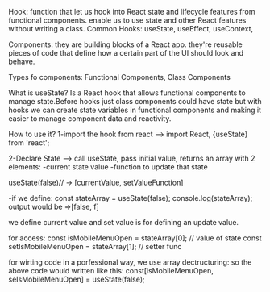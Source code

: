 Hook:
function that let us hook into React state and lifecycle features from functional components. enable us to use state and other React features without writing a class.
Common Hooks:
useState, useEffect, useContext,

Components:
they are building blocks of a React app. they're reusable pieces of code that define how a certain part of the UI should look and behave.

Types fo components:
Functional Components, Class Components

What is useState?
Is a React hook that allows functional components to manage state.Before hooks just class components could have state but with hooks we can create state variables in functional components and making it easier to manage component data and reactivity.

How to use it?
1-import the hook from react --> import React, {useState} from 'react';

2-Declare State --> call useState, pass initial value, returns an array with 2 elements:
-current state value
-function to update that state

useState(false)// -> [currentValue, setValueFunction]

-if we define:
const stateArray = useState(false);
console.log(stateArray);
output would be =>[false, f]

we define current value and set value is for defining an update value.

for access: const isMobileMenuOpen = stateArray[0]; // value of state
const setIsMobileMenuOpen = stateArray[1]; // setter func

for wirting code in a porfessional way, we use array dectructuring: so the above code would written like this:
const[isMobileMenuOpen, seIsMobileMenuOpen] = useState(false);
